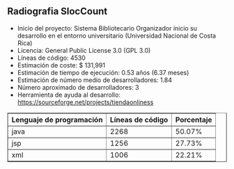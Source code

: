 ## Radiografia SlocCount ##

  * Inicio del proyecto: Sistema Bibliotecario Organizador inicio su desarrollo en el entorno universitario (Universidad Nacional de Costa Rica)
  * Licencia: General Public License 3.0 (GPL 3.0)
  * Líneas de código: 4530
  * Estimación de coste: $ 131,991
  * Estimación de tiempo de ejecución: 0.53 años (6.37 meses)
  * Estimación de número medio de desarrolladores: 1.84
  * Número aproximado de desarrolladores: 3
  * Herramienta de ayuda al desarrollo: https://sourceforge.net/projects/tiendaonliness



<table border='1'>
<tr>
<blockquote><th>Lenguaje de programación</th>
<th>Líneas de código</th>
<th>Porcentaje</th>
</tr>
<tr>
<td>java</td>
<td>2268</td>
<td>50.07%</td>
</tr>
<tr>
<td>jsp</td>
<td>1256</td>
<td>27.73%</td>
</tr>
<tr>
<td>xml</td>
<td>1006</td>
<td>22.21%</td>
</tr>
</table>